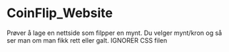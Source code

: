 # CoinFlip_Website
Prøver å lage en nettside som filpper en mynt. Du velger mynt/kron og så ser man om man fikk rett eller galt. 
IGNORER CSS filen
